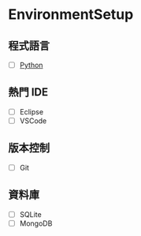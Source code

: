 # EnvironmentSetup

## 程式語言
  - [ ] [Python](https://github.com/yuning-lin/EnvironmentSetup/tree/main/Python)

## 熱門 IDE
  - [ ] Eclipse
  - [ ] VSCode

## 版本控制
  - [ ] Git

## 資料庫
  - [ ] SQLite
  - [ ] MongoDB
